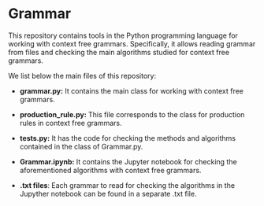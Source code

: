 # Grammar

This repository contains tools in the Python programming language for working with context free grammars. Specifically, it allows reading grammar from files and checking the main algorithms studied for context free grammars. 

We list below the main files of this repository:

- **grammar.py:** It contains the main class for working with context free grammars. 

- **production_rule.py:** This file corresponds to the class for production rules in context free grammars. 

- **tests.py:** It has the code for checking the methods and algorithms contained in the class of Grammar.py.

- **Grammar.ipynb:** It contains the Jupyter notebook for checking the aforementioned algorithms with context free grammars.

- **.txt files**: Each grammar to read for checking the algorithms in the Jupyther notebook can be found in a separate .txt file. 
